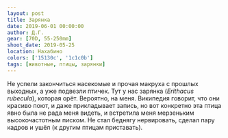 ```yaml
---
layout: post
title: Зарянка
date: 2019-06-01 00:00:00
author: Д.Г.
gear: [70D, 55-250mm]
shoot_date: 2019-05-25
location: Нахабино
colors: ['15130c', '1c1c0b']
tags: [животные, птицы, зарянки]
---
```

Не успели закончиться насекомые и прочая макруха с прошлых выходных, а уже подвезли птичек. Тут у нас зарянка (_Erithacus rubecula_), которая орёт. Вероятно, на меня. Википедия говорит, что они красиво поют, и даже прикладывает запись, но вот конкретно эта птица явно была не рада меня видеть, и встретила меня мерзеньким высокочастотным писком. Не стал беднягу нервировать, сделал пару кадров и ушёл (к другим птицам приставать).
